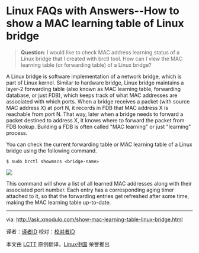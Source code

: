 Linux FAQs with Answers--How to show a MAC learning table of Linux bridge
================================================================================
> **Question**: I would like to check MAC address learning status of a Linux bridge that I created with brctl tool. How can I view the MAC learning table (or forwarding table) of a Linux bridge? 

A Linux bridge is software implementation of a network bridge, which is part of Linux kernel. Similar to hardware bridge, Linux bridge maintains a layer-2 forwarding table (also known as MAC learning table, forwarding database, or just FDB), which keeps track of what MAC addresses are associated with which ports. When a bridge receives a packet (with source MAC address X) at port N, it records in FDB that MAC address X is reachable from port N. That way, later when a bridge needs to forward a packet destined to address X, it knows where to forward the packet from FDB lookup. Building a FDB is often called "MAC learning" or just "learning" process.

You can check the current forwarding table or MAC learning table of a Linux bridge using the following command.

    $ sudo brctl showmacs <bridge-name>

![](https://farm4.staticflickr.com/3856/14963353726_8971873948_z.jpg)

This command will show a list of all learned MAC addresses along with their associated port number. Each entry has a corresponding aging timer attached to it, so that the forwarding entries get refreshed after some time, making the MAC learning table up-to-date.

--------------------------------------------------------------------------------

via: http://ask.xmodulo.com/show-mac-learning-table-linux-bridge.html

译者：[译者ID](https://github.com/译者ID)
校对：[校对者ID](https://github.com/校对者ID)

本文由 [LCTT](https://github.com/LCTT/TranslateProject) 原创翻译，[Linux中国](http://linux.cn/) 荣誉推出